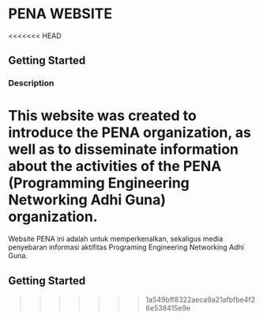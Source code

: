 # PENA WEBSITE
<<<<<<< HEAD

## Getting Started

### Description

This website was created to introduce the PENA organization, as well as to disseminate information about the activities of the PENA (Programming Engineering Networking Adhi Guna) organization.
=======
Website PENA ini adalah untuk memperkenalkan, sekaligus media penyebaran informasi aktifitas Programing Engineering Networking Adhi Guna.

## Getting Started

>>>>>>> 1a549bff8322aeca9a21afbfbe4f26e538415e9e
